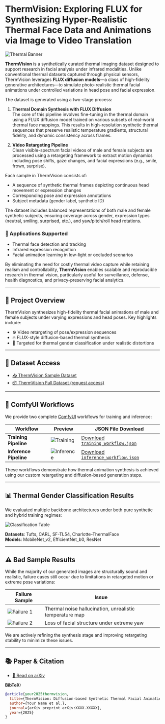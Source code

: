 # ThermVision: Exploring FLUX for Synthesizing Hyper-Realistic Thermal Face Data and Animations via Image to Video Translation

![Thermal Banner](static/Images/Thermal.gif)

**ThermVision** is a synthetically curated thermal imaging dataset designed to support research in facial analysis under infrared modalities. Unlike conventional thermal datasets captured through physical sensors, ThermVision leverages **FLUX diffusion models**—a class of high-fidelity generative architectures—to simulate photo-realistic thermal facial animations under controlled variations in head pose and facial expression.

The dataset is generated using a two-stage process:

1. **Thermal Domain Synthesis with FLUX Diffusion**  
   The core of this pipeline involves fine-tuning in the thermal domain using a FLUX diffusion model trained on various subsets of real-world thermal face mappings. This results in high-resolution synthetic thermal sequences that preserve realistic temperature gradients, structural fidelity, and dynamic consistency across frames.

2. **Video Retargeting Pipeline**  
   Clean visible-spectrum facial videos of male and female subjects are processed using a retargeting framework to extract motion dynamics including pose shifts, gaze changes, and facial expressions (e.g., smile, frown, surprise).

Each sample in ThermVision consists of:
- A sequence of synthetic thermal frames depicting continuous head movement or expression changes
- Corresponding pose and expression annotations
- Subject metadata (gender label, synthetic ID)

The dataset includes balanced representations of both male and female synthetic subjects, ensuring coverage across gender, expression types (neutral, smiling, surprised, etc.), and yaw/pitch/roll head rotations.

### 🧠 Applications Supported
- Thermal face detection and tracking  
- Infrared expression recognition  
- Facial animation learning in low-light or occluded scenarios

By eliminating the need for costly thermal video capture while retaining realism and controllability, **ThermVision** enables scalable and reproducible research in thermal vision, particularly useful for surveillance, defense, health diagnostics, and privacy-preserving facial analytics.

---

## 🔬 Project Overview

ThermVision synthesizes high-fidelity thermal facial animations of male and female subjects under varying expressions and head poses. Key highlights include:

- ⚙️ Video retargeting of pose/expression sequences  
- 🔥 FLUX-style diffusion-based thermal synthesis  
- 🎯 Targeted for thermal gender classification under realistic distortions

---

## 📁 Dataset Access

- [📥 ThermVision Sample Dataset](static/datasets/sample.zip)  
- [📦 ThermVision Full Dataset (request access)](mailto:youremail@example.com)

---

## 🧩 ComfyUI Workflows

We provide two complete [ComfyUI](https://github.com/comfyanonymous/ComfyUI) workflows for training and inference:

| Workflow             | Preview                                               | JSON File Download |
|----------------------|--------------------------------------------------------|---------------------|
| **Training Pipeline** | ![Training](static/Images/Training.png)        | [Download `training_workflow.json`](static/Workflows/flux_lora_train_thermal.json) |
| **Inference Pipeline**| ![Inference](static/Images/Inference.png)      | [Download `inference_workflow.json`](static/Workflows/Inference_lora_workflow.json) |

These workflows demonstrate how thermal animation synthesis is achieved using our custom retargeting and diffusion-based generation steps.

---

## 📊 Thermal Gender Classification Results

We evaluated multiple backbone architectures under both pure synthetic and hybrid training regimes:

![Classification Table](static/images/gender_classification_table.png)

**Datasets**: Tufts, CARL, SF-TL54, Charlotte-ThermalFace  
**Models**: MobileNet_v2, EfficientNet_b0, ResNet

---

## ⚠️ Bad Sample Results

While the majority of our generated images are structurally sound and realistic, failure cases still occur due to limitations in retargeted motion or extreme pose variations:

| Failure Sample | Issue |
|----------------|-------|
| ![Failure 1](static/images/failure1.png) | Thermal noise hallucination, unrealistic temperature map |
| ![Failure 2](static/images/failure2.png) | Loss of facial structure under extreme yaw |

We are actively refining the synthesis stage and improving retargeting stability to minimize these issues.

---

## 📚 Paper & Citation

- [📄 Read on arXiv](https://arxiv.org/abs/your-paper-id)

**BibTeX:**
```bibtex
@article{your2025thermvision,
  title={ThermVision: Diffusion-based Synthetic Thermal Facial Animation for Gender Classification},
  author={Your Name et al.},
  journal={arXiv preprint arXiv:XXXX.XXXXX},
  year={2025}
}
